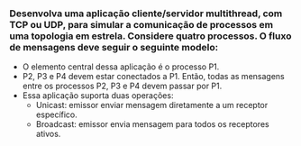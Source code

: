 ### Desenvolva uma aplicação cliente/servidor multithread, com TCP ou UDP, para simular a comunicação de processos em uma topologia em estrela. Considere quatro processos. O fluxo de mensagens deve seguir o seguinte modelo:

* O elemento central dessa aplicação é o processo P1.
* P2, P3 e P4 devem estar conectados a P1. Então, todas as mensagens entre os processos P2, P3 e P4 devem passar por P1.
* Essa aplicação suporta duas operações:
  * Unicast: emissor enviar mensagem diretamente a um receptor específico.
  * Broadcast: emissor envia mensagem para todos os receptores ativos. 